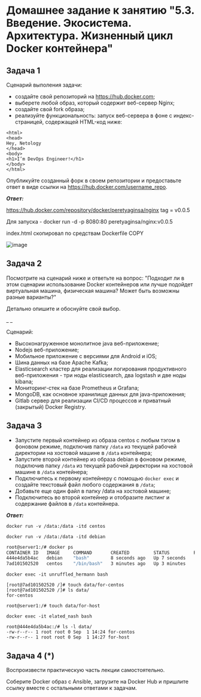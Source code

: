 # Домашнее задание к занятию "5.3. Введение. Экосистема. Архитектура. Жизненный цикл Docker контейнера"

## Задача 1

Сценарий выполения задачи:

+ создайте свой репозиторий на https://hub.docker.com;
+ выберете любой образ, который содержит веб-сервер Nginx;
+ создайте свой fork образа;
+ реализуйте функциональность: запуск веб-сервера в фоне с индекс-страницей, содержащей HTML-код ниже:

```
<html>
<head>
Hey, Netology
</head>
<body>
<h1>I’m DevOps Engineer!</h1>
</body>
</html>
```

Опубликуйте созданный форк в своем репозитории и предоставьте ответ в виде ссылки на https://hub.docker.com/username_repo.

***Ответ:***


https://hub.docker.com/repository/docker/peretyaginsa/nginx tag = v0.0.5

Для запуска - docker run -d -p 8080:80 peretyaginsa/nginx:v0.0.5

index.html скопировал по средствам Dockerfile COPY

![image](https://user-images.githubusercontent.com/106968319/187865804-b319bb3f-42d2-438b-a9b9-1120a60311bb.png)



## Задача 2
Посмотрите на сценарий ниже и ответьте на вопрос: "Подходит ли в этом сценарии использование Docker контейнеров или лучше подойдет виртуальная машина, физическая машина? Может быть возможны разные варианты?"

Детально опишите и обоснуйте свой выбор.

_ _

Сценарий:



+ Высоконагруженное монолитное java веб-приложение;
+ Nodejs веб-приложение;
+ Мобильное приложение c версиями для Android и iOS;
+ Шина данных на базе Apache Kafka;
+ Elasticsearch кластер для реализации логирования продуктивного веб-приложения - три ноды elasticsearch, два logstash и две ноды kibana;
+ Мониторинг-стек на базе Prometheus и Grafana;
+ MongoDB, как основное хранилище данных для java-приложения;
+ Gitlab сервер для реализации CI/CD процессов и приватный (закрытый) Docker Registry.



## Задача 3


+ Запустите первый контейнер из образа centos c любым тэгом в фоновом режиме, подключив папку `/data` из текущей рабочей директории на хостовой машине в `/data` контейнера;
+ Запустите второй контейнер из образа debian в фоновом режиме, подключив папку `/data` из текущей рабочей директории на хостовой машине в `/data` контейнера;
+ Подключитесь к первому контейнеру с помощью `docker exec` и создайте текстовый файл любого содержания в `/data`;
+ Добавьте еще один файл в папку /data на хостовой машине;
+ Подключитесь во второй контейнер и отобразите листинг и содержание файлов в `/data` контейнера.


***Ответ:***

`docker run -v /data:/data -itd centos`

`docker run -v /data:/data -itd debian`

```bash
root@server1:/# docker ps
CONTAINER ID   IMAGE     COMMAND       CREATED         STATUS         PORTS     NAMES
444e4da5b4ac   debian    "bash"        8 seconds ago   Up 7 seconds             elated_nash
7ad101502520   centos    "/bin/bash"   3 minutes ago   Up 3 minutes             unruffled_hermann
```

`docker exec -it unruffled_hermann bash`

```
[root@7ad101502520 /]# touch data/for-centos
[root@7ad101502520 /]# ls data/
for-centos
```

`root@server1:/# touch data/for-host`


`docker exec -it elated_nash bash`

```
root@444e4da5b4ac:/# ls -l data/
-rw-r--r-- 1 root root 0 Sep  1 14:24 for-centos
-rw-r--r-- 1 root root 0 Sep  1 14:27 for-host
```


## Задача 4 (*)


Воспроизвести практическую часть лекции самостоятельно.

Соберите Docker образ с Ansible, загрузите на Docker Hub и пришлите ссылку вместе с остальными ответами к задачам.






















